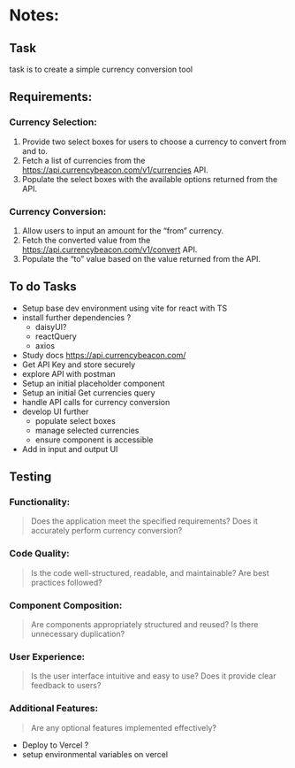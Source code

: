 # Notes: 

## Task
task is to create a simple currency conversion tool

## Requirements:

### Currency Selection:
1. Provide two select boxes for users to choose a currency to convert from and to.
1. Fetch a list of currencies from the https://api.currencybeacon.com/v1/currencies API.
1. Populate the select boxes with the available options returned from the API.

### Currency Conversion:
1. Allow users to input an amount for the “from” currency.
1. Fetch the converted value from the https://api.currencybeacon.com/v1/convert API.
1. Populate the “to” value based on the value returned from the API.

## To do Tasks 
- Setup base dev environment using vite for react with TS 
- install further dependencies ? 
  - daisyUI? 
  - reactQuery
  - axios
- Study docs https://api.currencybeacon.com/ 
- Get API Key and store securely 
- explore API with postman
- Setup an initial placeholder component 
- Setup an initial Get currencies query
- handle API calls for currency conversion 
- develop UI further 
  - populate select boxes 
  - manage selected currencies
  - ensure component is accessible
- Add in input and output UI


## Testing 

### Functionality: 
> Does the application meet the specified requirements? Does it accurately perform currency conversion?

### Code Quality:
> Is the code well-structured, readable, and maintainable? Are best practices followed?

### Component Composition:
> Are components appropriately structured and reused? Is there unnecessary duplication?

### User Experience:
> Is the user interface intuitive and easy to use? Does it provide clear feedback to users?

### Additional Features:
> Are any optional features implemented effectively?


- Deploy to Vercel ?
- setup environmental variables on vercel


